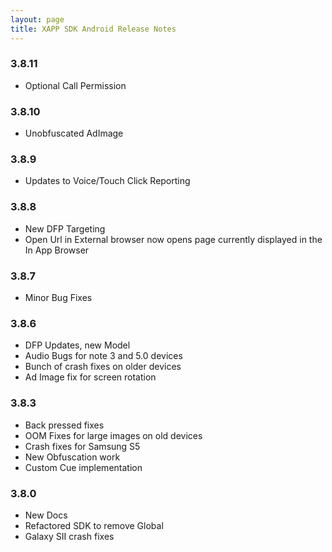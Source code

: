```yaml
---
layout: page
title: XAPP SDK Android Release Notes
---
```


### 3.8.11

* Optional Call Permission

### 3.8.10

* Unobfuscated AdImage

### 3.8.9

*  Updates to Voice/Touch Click Reporting

### 3.8.8

*  New DFP Targeting
*  Open Url in External browser now opens page currently displayed in the In App Browser

### 3.8.7

*  Minor Bug Fixes

### 3.8.6

*  DFP Updates, new Model
*  Audio Bugs for note 3 and 5.0 devices
*  Bunch of crash fixes on older devices
*  Ad Image fix for screen rotation

### 3.8.3

*  Back pressed fixes
*  OOM Fixes for large images on old devices
*  Crash fixes for Samsung S5
*  New Obfuscation work
*  Custom Cue implementation

### 3.8.0

*  New Docs
*  Refactored SDK to remove Global
*  Galaxy SII crash fixes
